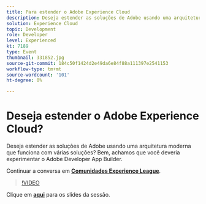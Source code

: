 ```yaml
---
title: Para estender o Adobe Experience Cloud
description: Deseja estender as soluções de Adobe usando uma arquitetura moderna que funciona com várias soluções? Bem, achamos que você deveria experimentar o Adobe Developer App Builder. Esta sessão foi entregue como parte do evento Conteúdo do Adobe Developers Live.
solution: Experience Cloud
topic: Development
role: Developer
level: Experienced
kt: 7189
type: Event
thumbnail: 331852.jpg
source-git-commit: 184c50f1424d2e49da6e84f88a111397e2541153
workflow-type: tm+mt
source-wordcount: '101'
ht-degree: 0%

---
```



# Deseja estender o Adobe Experience Cloud?

Deseja estender as soluções de Adobe usando uma arquitetura moderna que funciona com várias soluções? Bem, achamos que você deveria experimentar o Adobe Developer App Builder.

Continuar a conversa em **[Comunidades Experience League](http://adobe.ly/36Yd3v6)**.

>[!VIDEO](https://video.tv.adobe.com/v/331852/?quality=12&learn=on&hidetitle=true)

Clique em **[aqui](/help/adobe-developers-live/assets/extend-experience-cloud.pdf)** para os slides da sessão.
